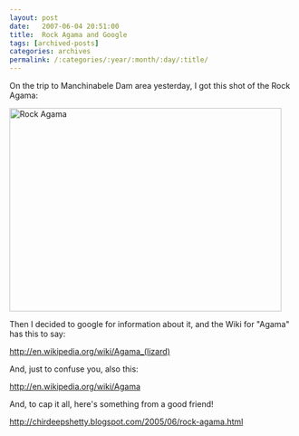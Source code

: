 ```yaml
---
layout: post
date:	2007-06-04 20:51:00
title:  Rock Agama and Google
tags: [archived-posts]
categories: archives
permalink: /:categories/:year/:month/:day/:title/
---
```

On the trip to Manchinabele Dam area yesterday, I got this shot of the Rock Agama:


<a href="http://www.flickr.com/photos/8533057@N07/529794318/" title="Photo Sharing"><img src="http://farm2.static.flickr.com/1156/529794318_2b04c48056_o.jpg" width="480" height="359" alt="Rock Agama" /></a>


Then I decided to google for information about it, and the Wiki for "Agama" has  this to say:

http://en.wikipedia.org/wiki/Agama_(lizard)

And, just to confuse you, also this:

http://en.wikipedia.org/wiki/Agama

And, to cap it all, here's something from a good friend!

http://chirdeepshetty.blogspot.com/2005/06/rock-agama.html
